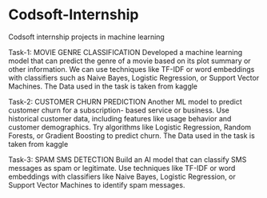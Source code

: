 # Codsoft-Internship
Codsoft internship projects in machine learning

Task-1: MOVIE GENRE CLASSIFICATION
Developed a machine learning model that can predict the genre of a movie based on its plot summary or other information. We can use techniques like TF-IDF or word embeddings with classifiers such as Naive Bayes, Logistic Regression, or Support Vector Machines. The Data used in the task is taken from kaggle

Task-2: CUSTOMER CHURN PREDICTION
Another ML model to predict customer churn for a subscription- based service or business. Use historical customer data, including features like usage behavior and customer demographics. Try algorithms like Logistic Regression, Random Forests, or Gradient Boosting to predict churn. The Data used in the task is taken from kaggle

Task-3: SPAM SMS DETECTION
Build an AI model that can classify SMS messages as spam or legitimate. Use techniques like TF-IDF or word embeddings with classifiers like Naive Bayes, Logistic Regression, or Support Vector Machines to identify spam messages.
